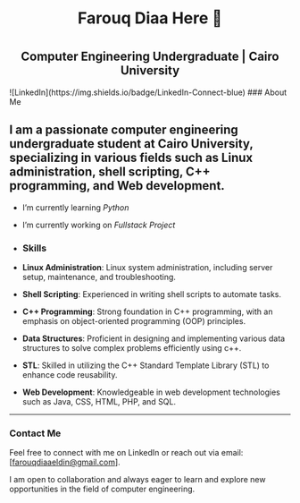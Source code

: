 ### <h1 align="center">Farouq Diaa Here 👋<h1>
<h2 align="center">Computer Engineering Undergraduate | Cairo University</h2>
![LinkedIn](https://img.shields.io/badge/LinkedIn-Connect-blue)
### About Me

I am a passionate computer engineering undergraduate student at Cairo University, specializing in various fields such as Linux administration, shell scripting, C++ programming, and Web development.
---
- I’m currently learning *Python*
- I’m currently working on *Fullstack Project*

- ### Skills

- **Linux Administration**: Linux system administration, including server setup, maintenance, and troubleshooting.

- **Shell Scripting**: Experienced in writing shell scripts to automate tasks.

- **C++ Programming**: Strong foundation in C++ programming, with an emphasis on object-oriented programming (OOP) principles.

- **Data Structures**: Proficient in designing and implementing various data structures to solve complex problems efficiently using c++.

- **STL**: Skilled in utilizing the C++ Standard Template Library (STL) to enhance code reusability.

- **Web Development**: Knowledgeable in web development technologies such as Java, CSS, HTML, PHP, and SQL.

---
### Contact Me

Feel free to connect with me on LinkedIn or reach out via email: [farouqdiaaeldin@gmail.com].

I am open to collaboration and always eager to learn and explore new opportunities in the field of computer engineering.
